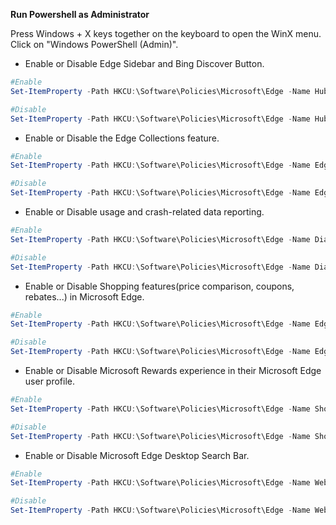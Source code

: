 **Run Powershell as Administrator**

Press Windows + X keys together on the keyboard to open the WinX menu. Click on "Windows PowerShell (Admin)".

- Enable or Disable Edge Sidebar and Bing Discover Button.
```powershell
#Enable
Set-ItemProperty -Path HKCU:\Software\Policies\Microsoft\Edge -Name HubsSidebarEnabled -Value 1

#Disable
Set-ItemProperty -Path HKCU:\Software\Policies\Microsoft\Edge -Name HubsSidebarEnabled -Value 0
```
- Enable or Disable the Edge Collections feature.
```powershell
#Enable
Set-ItemProperty -Path HKCU:\Software\Policies\Microsoft\Edge -Name EdgeCollectionsEnabled -Value 1

#Disable
Set-ItemProperty -Path HKCU:\Software\Policies\Microsoft\Edge -Name EdgeCollectionsEnabled -Value 0
```
- Enable or Disable usage and crash-related data reporting.
```powershell
#Enable
Set-ItemProperty -Path HKCU:\Software\Policies\Microsoft\Edge -Name DiagnosticData -Value 1

#Disable
Set-ItemProperty -Path HKCU:\Software\Policies\Microsoft\Edge -Name DiagnosticData -Value 0
```
- Enable or Disable Shopping features(price comparison, coupons, rebates...) in Microsoft Edge.
```powershell
#Enable
Set-ItemProperty -Path HKCU:\Software\Policies\Microsoft\Edge -Name EdgeShoppingAssistantEnabled -Value 1

#Disable
Set-ItemProperty -Path HKCU:\Software\Policies\Microsoft\Edge -Name EdgeShoppingAssistantEnabled -Value 0
```
- Enable or Disable Microsoft Rewards experience in their Microsoft Edge user profile.
```powershell
#Enable
Set-ItemProperty -Path HKCU:\Software\Policies\Microsoft\Edge -Name ShowMicrosoftRewards -Value 1

#Disable
Set-ItemProperty -Path HKCU:\Software\Policies\Microsoft\Edge -Name ShowMicrosoftRewards -Value 0
```
- Enable or Disable Microsoft Edge Desktop Search Bar.
```powershell
#Enable
Set-ItemProperty -Path HKCU:\Software\Policies\Microsoft\Edge -Name WebWidgetAllowed -Value 1

#Disable
Set-ItemProperty -Path HKCU:\Software\Policies\Microsoft\Edge -Name WebWidgetAllowed -Value 0
```

